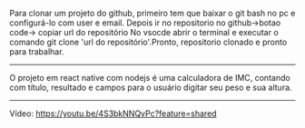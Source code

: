 Para clonar um projeto do github, primeiro tem que baixar o git bash no pc e configurá-lo com user e email. 
  Depois ir no repositorio no github->botao code-> copiar url do repositório
    No vsocde abrir o terminal e executar o comando git clone 'url do repositório'.Pronto, repositorio clonado e pronto para trabalhar.

-----------------------

O projeto em react native com nodejs é uma calculadora de IMC, contando com título, resultado e campos para o usuário digitar seu peso e sua altura.

-----------------------

Vídeo: https://youtu.be/4S3bkNNQvPc?feature=shared
